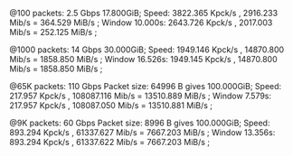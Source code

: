 


@100 packets: 2.5 Gbps
17.800GiB; Speed: 3822.365 Kpck/s ,  2916.233 Mib/s  = 364.529 MiB/s ; Window 10.000s: 2643.726 Kpck/s ,  2017.003 Mib/s  = 252.125 MiB/s ;

@1000 packets: 14 Gbps
30.000GiB; Speed: 1949.146 Kpck/s ,  14870.800 Mib/s  = 1858.850 MiB/s ; Window 16.526s: 1949.145 Kpck/s ,  14870.800 Mib/s  = 1858.850 MiB/s ;

@65K packets: 110 Gbps
Packet size: 64996 B gives 100.000GiB; Speed: 217.957 Kpck/s ,  108087.116 Mib/s  = 13510.889 MiB/s ; Window 7.579s: 217.957 Kpck/s ,  108087.050 Mib/s  = 13510.881 MiB/s ; 

@9K packets: 60 Gbps
Packet size: 8996 B gives 100.000GiB; Speed: 893.294 Kpck/s ,  61337.627 Mib/s  = 7667.203 MiB/s ; Window 13.356s: 893.294 Kpck/s ,  61337.622 Mib/s  = 7667.203 MiB/s ; 

